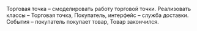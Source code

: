  Торговая точка – смоделировать работу торговой точки. Реализовать классы – Торговая точка, Покупатель, интерфейс – служба доставки. События – покупатель покупает товар, Товар закончился.

